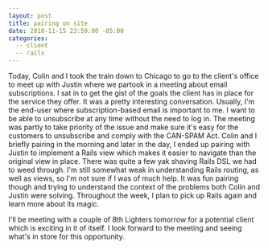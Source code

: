 ```yaml
---
layout: post
title: pairing on site
date: 2010-11-15 23:59:00 -05:00
categories:
  -- client
  -- rails
---
```


Today, Colin and I took the train down to Chicago to go to the client's office to meet up with Justin where we partook in a meeting about email subscriptions.  I sat in to get the gist of the goals the client has in place for the service they offer.  It was a pretty interesting conversation.  Usually, I'm the end\-user where subscription\-based email is important to me.  I want to be able to unsubscribe at any time without the need to log in.  The meeting was partly to take priority of the issue and make sure it's easy for the customers to unsubscribe and comply with the CAN\-SPAM Act.  Colin and I briefly pairing in the morning and later in the day, I ended up pairing with Justin to implement a Rails view which makes it easier to navigate than the original view in place.  There was quite a few yak shaving Rails DSL we had to weed through.  I'm still somewhat weak in understanding Rails routing, as well as views, so I'm not sure if I was of much help.  It was fun pairing though and trying to understand the context of the problems both Colin and Justin were solving.  Throughout the week, I plan to pick up Rails again and learn more about its magic.

I'll be meeting with a couple of 8th Lighters tomorrow for a potential client which is exciting in it of itself.  I look forward to the meeting and seeing what's in store for this opportunity.  
